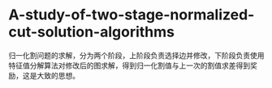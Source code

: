 # A-study-of-two-stage-normalized-cut-solution-algorithms
归一化割问题的求解，分为两个阶段，上阶段负责选择边并修改，下阶段负责使用特征值分解算法对修改后的图求解，得到归一化割值与上一次的割值求差得到奖励，这是大致的思想。
